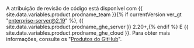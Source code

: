 A atribuição de revisão de código está disponível com {{ site.data.variables.product.prodname_team }}{% if currentVersion ver_gt "enterprise-server@2.19" %}, {{ site.data.variables.product.prodname_ghe_server }} 2.20+,{% endif %} E {{ site.data.variables.product.prodname_ghe_cloud }}. Para obter mais informações, consulte os "[Produtos do GitHub](/articles/githubs-products)".
